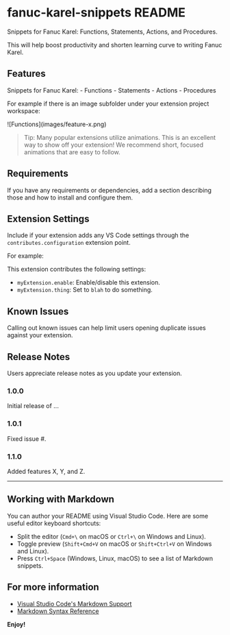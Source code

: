 # fanuc-karel-snippets README

Snippets for Fanuc Karel: Functions, Statements, Actions, and Procedures.

This will help boost productivity and shorten learning curve to writing Fanuc Karel. 

## Features

Snippets for Fanuc Karel:
    - Functions
    - Statements
    - Actions
    - Procedures

For example if there is an image subfolder under your extension project workspace:

\!\[Functions\]\(images/feature-x.png\)

> Tip: Many popular extensions utilize animations. This is an excellent way to show off your extension! We recommend short, focused animations that are easy to follow.





## Requirements

If you have any requirements or dependencies, add a section describing those and how to install and configure them.





## Extension Settings

Include if your extension adds any VS Code settings through the `contributes.configuration` extension point.

For example:

This extension contributes the following settings:

* `myExtension.enable`: Enable/disable this extension.
* `myExtension.thing`: Set to `blah` to do something.




## Known Issues

Calling out known issues can help limit users opening duplicate issues against your extension.



## Release Notes

Users appreciate release notes as you update your extension.



### 1.0.0

Initial release of ...

### 1.0.1

Fixed issue #.

### 1.1.0

Added features X, Y, and Z.

---



## Working with Markdown

You can author your README using Visual Studio Code. Here are some useful editor keyboard shortcuts:

* Split the editor (`Cmd+\` on macOS or `Ctrl+\` on Windows and Linux).
* Toggle preview (`Shift+Cmd+V` on macOS or `Shift+Ctrl+V` on Windows and Linux).
* Press `Ctrl+Space` (Windows, Linux, macOS) to see a list of Markdown snippets.



## For more information

* [Visual Studio Code's Markdown Support](http://code.visualstudio.com/docs/languages/markdown)
* [Markdown Syntax Reference](https://help.github.com/articles/markdown-basics/)

**Enjoy!**
